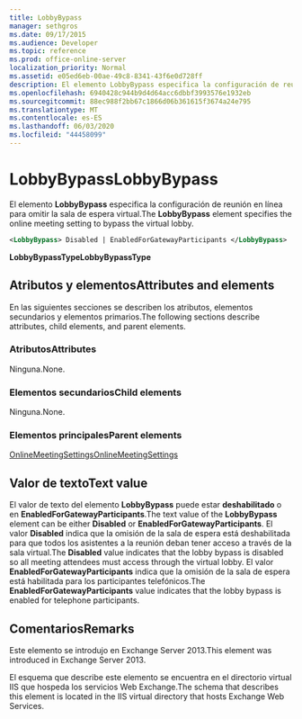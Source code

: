 ```yaml
---
title: LobbyBypass
manager: sethgros
ms.date: 09/17/2015
ms.audience: Developer
ms.topic: reference
ms.prod: office-online-server
localization_priority: Normal
ms.assetid: e05ed6eb-00ae-49c8-8341-43f6e0d728ff
description: El elemento LobbyBypass especifica la configuración de reunión en línea para omitir la sala de espera virtual.
ms.openlocfilehash: 6940428c944b9d4d64acc6dbbf3993576e1932eb
ms.sourcegitcommit: 88ec988f2bb67c1866d06b361615f3674a24e795
ms.translationtype: MT
ms.contentlocale: es-ES
ms.lasthandoff: 06/03/2020
ms.locfileid: "44458099"
---
```

# <a name="lobbybypass"></a><span data-ttu-id="c1a49-103">LobbyBypass</span><span class="sxs-lookup"><span data-stu-id="c1a49-103">LobbyBypass</span></span>

<span data-ttu-id="c1a49-104">El elemento **LobbyBypass** especifica la configuración de reunión en línea para omitir la sala de espera virtual.</span><span class="sxs-lookup"><span data-stu-id="c1a49-104">The **LobbyBypass** element specifies the online meeting setting to bypass the virtual lobby.</span></span> 
  
```XML
<LobbyBypass> Disabled | EnabledForGatewayParticipants </LobbyBypass>
```

 <span data-ttu-id="c1a49-105">**LobbyBypassType**</span><span class="sxs-lookup"><span data-stu-id="c1a49-105">**LobbyBypassType**</span></span>
## <a name="attributes-and-elements"></a><span data-ttu-id="c1a49-106">Atributos y elementos</span><span class="sxs-lookup"><span data-stu-id="c1a49-106">Attributes and elements</span></span>

<span data-ttu-id="c1a49-107">En las siguientes secciones se describen los atributos, elementos secundarios y elementos primarios.</span><span class="sxs-lookup"><span data-stu-id="c1a49-107">The following sections describe attributes, child elements, and parent elements.</span></span>
  
### <a name="attributes"></a><span data-ttu-id="c1a49-108">Atributos</span><span class="sxs-lookup"><span data-stu-id="c1a49-108">Attributes</span></span>

<span data-ttu-id="c1a49-109">Ninguna.</span><span class="sxs-lookup"><span data-stu-id="c1a49-109">None.</span></span>
  
### <a name="child-elements"></a><span data-ttu-id="c1a49-110">Elementos secundarios</span><span class="sxs-lookup"><span data-stu-id="c1a49-110">Child elements</span></span>

<span data-ttu-id="c1a49-111">Ninguna.</span><span class="sxs-lookup"><span data-stu-id="c1a49-111">None.</span></span>
  
### <a name="parent-elements"></a><span data-ttu-id="c1a49-112">Elementos principales</span><span class="sxs-lookup"><span data-stu-id="c1a49-112">Parent elements</span></span>

[<span data-ttu-id="c1a49-113">OnlineMeetingSettings</span><span class="sxs-lookup"><span data-stu-id="c1a49-113">OnlineMeetingSettings</span></span>](onlinemeetingsettings.md)
  
## <a name="text-value"></a><span data-ttu-id="c1a49-114">Valor de texto</span><span class="sxs-lookup"><span data-stu-id="c1a49-114">Text value</span></span>

<span data-ttu-id="c1a49-115">El valor de texto del elemento **LobbyBypass** puede estar **deshabilitado** o en **EnabledForGatewayParticipants**.</span><span class="sxs-lookup"><span data-stu-id="c1a49-115">The text value of the **LobbyBypass** element can be either **Disabled** or **EnabledForGatewayParticipants**.</span></span> <span data-ttu-id="c1a49-116">El valor **Disabled** indica que la omisión de la sala de espera está deshabilitada para que todos los asistentes a la reunión deban tener acceso a través de la sala virtual.</span><span class="sxs-lookup"><span data-stu-id="c1a49-116">The **Disabled** value indicates that the lobby bypass is disabled so all meeting attendees must access through the virtual lobby.</span></span> <span data-ttu-id="c1a49-117">El valor **EnabledForGatewayParticipants** indica que la omisión de la sala de espera está habilitada para los participantes telefónicos.</span><span class="sxs-lookup"><span data-stu-id="c1a49-117">The **EnabledForGatewayParticipants** value indicates that the lobby bypass is enabled for telephone participants.</span></span> 
  
## <a name="remarks"></a><span data-ttu-id="c1a49-118">Comentarios</span><span class="sxs-lookup"><span data-stu-id="c1a49-118">Remarks</span></span>

<span data-ttu-id="c1a49-119">Este elemento se introdujo en Exchange Server 2013.</span><span class="sxs-lookup"><span data-stu-id="c1a49-119">This element was introduced in Exchange Server 2013.</span></span>
  
<span data-ttu-id="c1a49-120">El esquema que describe este elemento se encuentra en el directorio virtual IIS que hospeda los servicios Web Exchange.</span><span class="sxs-lookup"><span data-stu-id="c1a49-120">The schema that describes this element is located in the IIS virtual directory that hosts Exchange Web Services.</span></span>
  

